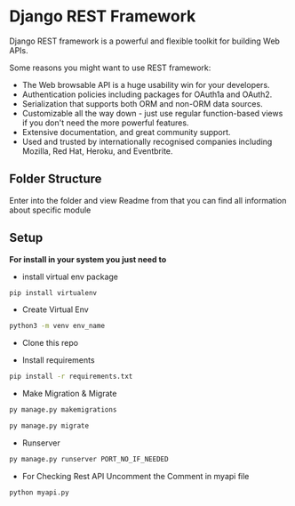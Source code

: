 # Django REST Framework

Django REST framework is a powerful and flexible toolkit for building Web APIs.

Some reasons you might want to use REST framework:

- The Web browsable API is a huge usability win for your developers.
- Authentication policies including packages for OAuth1a and OAuth2.
- Serialization that supports both ORM and non-ORM data sources.
- Customizable all the way down - just use regular function-based views if you don't need the more powerful features.
- Extensive documentation, and great community support.
- Used and trusted by internationally recognised companies including Mozilla, Red Hat, Heroku, and Eventbrite.


## Folder Structure

Enter into the folder and view Readme from that you can find all information about specific module 

## Setup

**For install in your system you just need to**
- install virtual env package

```sh
pip install virtualenv
```



- Create Virtual Env 
```sh
python3 -m venv env_name
```
- Clone this repo

- Install requirements 
```sh
pip install -r requirements.txt
```
- Make Migration & Migrate
```sh
py manage.py makemigrations

py manage.py migrate
```
- Runserver
```sh
py manage.py runserver PORT_NO_IF_NEEDED
```
- For Checking Rest API Uncomment the Comment in myapi file
```sh
python myapi.py
```

